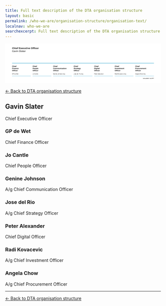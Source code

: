 ```yaml
---
title: Full text description of the DTA organisation structure
layout: basic
permalink: /who-we-are/organisation-structure/organisation-text/
localnav: who-we-are
searchexcerpt: Full text description of the DTA organisation structure as on 1 July 2017.
---
```


![Thumbnail of the DTA organisation structure](/images/DTA_Orgchart_2017_Julyv3.png)

[&larr; Back to DTA organisation structure](/who-we-are/organisation-structure/)

## Gavin Slater
Chief Executive Officer

### GP de Wet
Chief Finance Officer

### Jo Cantle
Chief People Officer

### Genine Johnson 
A/g Chief Communication Officer

### Jose del Rio 
A/g Chief Strategy Officer

### Peter Alexander
Chief Digital Officer

### Radi Kovacevic
A/g Chief Investment Officer

### Angela Chow
A/g Chief Procurement Officer

<hr />

[&larr; Back to DTA organisation structure](/who-we-are/organisation-structure/)
